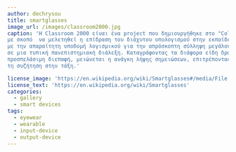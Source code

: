 ```yaml
---
author: dechrysou
title: smartglasses
image_url: /images/classroom2000.jpg
caption: 'Η Classroom 2000 είναι ένα project που δημιουργήθηκε στο "College of Computing and GVU Center at Georgia Tech"
με σκοπό  να μελετηθεί η επίδραση του διάχυτου υπολογισμού στην εκπαίδευση. Δημιούργησε ένα πρότυπο περιβάλλον στην τάξη
με την απαραίτητη υποδομή λογισμικού για την απρόσκοπτη σύλληψη μεγάλου μέρους της πλούσιας αλληλεπίδρασης που συμβαίνει
σε μια τυπική πανεπιστημιακή διάλεξη. Καταγράφοντας τα διάφορα είδη δραστηριότητας στην τάξη και παρουσιάζοντας μια εύκολα
προσπελάσιμη διεπαφή, μειώνεται η ανάγκη λήψης σημειώσεων, επιτρέποντας στον μαθητή να εμπλακεί και να κατανοήσει καλύτερα
τη συζήτηση στην τάξη.'

license_image: 'https://en.wikipedia.org/wiki/Smartglasses#/media/File:A_Google_Glass_wearer.jpg'
license_text: 'https://en.wikipedia.org/wiki/Smartglasses'
categories:
  - gallery
  - smart devices
tags:
  - eyewear
  - wearable
  - input-device
  - output-device
---
```

